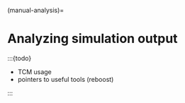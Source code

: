(manual-analysis)=

# Analyzing simulation output

:::{todo}

- TCM usage
- pointers to useful tools (reboost)

:::
